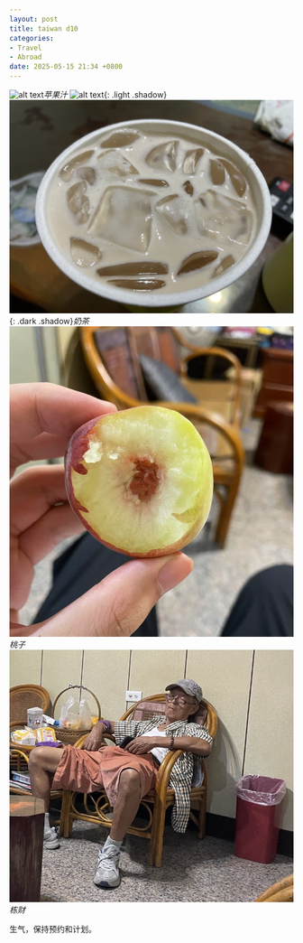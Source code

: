 ```yaml
---
layout: post
title: taiwan d10
categories:
- Travel
- Abroad
date: 2025-05-15 21:34 +0800
---
```

![alt text](/assets/2025-05/edabc74ecd56fd0e5caaea0f1349ea9.jpg)_苹果汁_
![alt text](/assets/2025-05/2e3847d7e7a7b12f2b3312a18267b2b.jpg){: .light .shadow}
![alt text](/assets/2025-05/3b29802bcc5f4d670bcb6abe065c522.jpg){: .dark .shadow}_奶茶_
![alt text](/assets/2025-05/0b6e6fe97d340218274796c31a68459.jpg)_桃子_
![alt text](/assets/2025-05/0dc32e262d76a2e946b667fe7e986b1.jpg)_栋财_

生气，保持预约和计划。